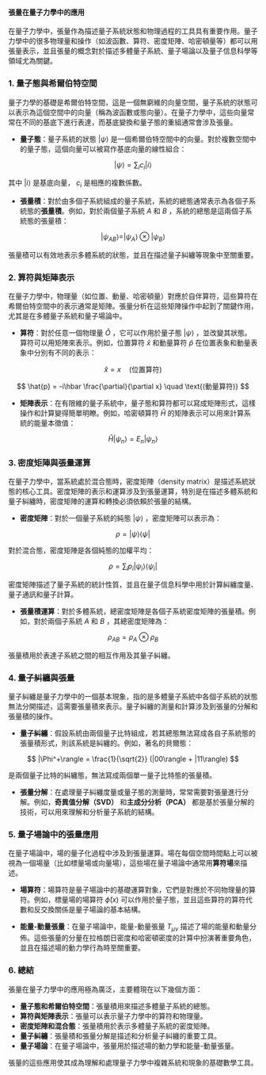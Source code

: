 #### 張量在量子力學中的應用

在量子力學中，張量作為描述量子系統狀態和物理過程的工具具有重要作用。量子力學中的很多物理量和操作（如波函數、算符、密度矩陣、哈密頓量等）都可以用張量表示，並且張量的概念對於描述多體量子系統、量子場論以及量子信息科學等領域尤為關鍵。

### 1. **量子態與希爾伯特空間**

量子力學的基礎是希爾伯特空間，這是一個無窮維的向量空間，量子系統的狀態可以表示為這個空間中的向量（稱為波函數或態向量）。在量子力學中，這些向量常常在不同的基底下進行表達，而基底變換和量子態的重組通常會涉及張量。

- **量子態**：量子系統的狀態  $|\psi \rangle$  是一個希爾伯特空間中的向量。對於複數空間中的量子態，這個向量可以被寫作基底向量的線性組合：

```math
  |\psi \rangle = \sum_i c_i |i \rangle

```
  其中  $|i \rangle$  是基底向量， $c_i$  是相應的複數係數。

- **張量積**：對於由多個子系統組成的量子系統，系統的總態通常表示為各個子系統態的**張量積**。例如，對於兩個量子系統  $A$  和  $B$ ，系統的總態是這兩個子系統態的張量積：

```math
  |\psi_{AB} \rangle = |\psi_A \rangle \otimes |\psi_B \rangle

```
  張量積可以有效地表示多體系統的狀態，並且在描述量子糾纏等現象中至關重要。

### 2. **算符與矩陣表示**

在量子力學中，物理量（如位置、動量、哈密頓量）對應於自伴算符，這些算符在希爾伯特空間中的表示通常是矩陣。張量分析在這些矩陣操作中起到了關鍵作用，尤其是在多體量子系統和量子場論中。

- **算符**：對於任意一個物理量  $\hat{O}$ ，它可以作用於量子態  $|\psi \rangle$ ，並改變其狀態。算符可以用矩陣來表示。例如，位置算符  $\hat{x}$  和動量算符  $\hat{p}$  在位置表象和動量表象中分別有不同的表示：

```math
  \hat{x} = x \quad \text{(位置算符)}

```

```math
  \hat{p} = -i\hbar \frac{\partial}{\partial x} \quad \text{(動量算符)}

```

- **矩陣表示**：在有限維的量子系統中，量子態和算符都可以寫成矩陣形式，這樣操作和計算變得簡單明瞭。例如，哈密頓算符  $\hat{H}$  的矩陣表示可以用來計算系統的能量本徵值：

```math
  \hat{H} |\psi_n \rangle = E_n |\psi_n \rangle

```

### 3. **密度矩陣與張量運算**

在量子力學中，當系統處於混合態時，密度矩陣（density matrix）是描述系統狀態的核心工具。密度矩陣的表示和運算涉及到張量運算，特別是在描述多體系統和量子糾纏時，密度矩陣的運算和轉換必須依賴於張量的結構。

- **密度矩陣**：對於一個量子系統的純態  $|\psi \rangle$ ，密度矩陣可以表示為：

```math
  \rho = |\psi \rangle \langle \psi |

```
  對於混合態，密度矩陣是各個純態的加權平均：

```math
  \rho = \sum_i p_i |\psi_i \rangle \langle \psi_i |

```
  密度矩陣描述了量子系統的統計性質，並且在量子信息科學中用於計算糾纏度量、量子通訊和量子計算。

- **張量積運算**：對於多體系統，總密度矩陣是各個子系統密度矩陣的張量積。例如，對於兩個子系統  $A$  和  $B$ ，其總密度矩陣為：

```math
  \rho_{AB} = \rho_A \otimes \rho_B

```
  張量積用於表達子系統之間的相互作用及其量子糾纏。

### 4. **量子糾纏與張量**

量子糾纏是量子力學中的一個基本現象，指的是多體量子系統中各個子系統的狀態無法分開描述，這需要張量積來表示。量子糾纏的測量和計算涉及到張量的分解和張量積的操作。

- **量子糾纏**：假設系統由兩個量子比特組成，若其總態無法寫成各自子系統態的張量積形式，則該系統是糾纏的。例如，著名的貝爾態：

```math
  |\Phi^+\rangle = \frac{1}{\sqrt{2}} (|00\rangle + |11\rangle)

```
  是兩個量子比特的糾纏態，無法寫成兩個單一量子比特態的張量積。

- **張量分解**：在處理量子糾纏度量或量子態的測量時，常常需要對張量進行分解。例如，**奇異值分解（SVD）** 和**主成分分析（PCA）** 都是基於張量分解的技術，可以用來理解和分析量子系統的結構。

### 5. **量子場論中的張量應用**

在量子場論中，場的量子化過程中涉及到張量運算。場在每個空間時間點上可以被視為一個場量（比如標量場或向量場），這些場在量子場論中通常用**算符場**來描述。

- **場算符**：場算符是量子場論中的基礎運算對象，它們是對應於不同物理量的算符。例如，標量場的場算符  $\hat{\phi}(x)$  可以作用於量子態，並且這些算符的算符代數和反交換關係是量子場論的基本結構。

- **能量-動量張量**：在量子場論中，能量-動量張量  $T_{\mu\nu}$  描述了場的能量和動量分佈。這些張量的分量在拉格朗日密度和哈密頓密度的計算中扮演著重要角色，並且在描述場的動力學行為時至關重要。

### 6. **總結**

張量在量子力學中的應用極為廣泛，主要體現在以下幾個方面：
- **量子態和希爾伯特空間**：張量積用來描述多體量子系統的總態。
- **算符與矩陣表示**：張量可以表示量子力學中的算符和物理量。
- **密度矩陣和混合態**：張量積用於表示多體量子系統的密度矩陣。
- **量子糾纏**：張量積和張量分解是描述和分析量子糾纏的重要工具。
- **量子場論**：在量子場論中，張量用於描述場的動力學和能量-動量張量。

張量的這些應用使其成為理解和處理量子力學中複雜系統和現象的基礎數學工具。